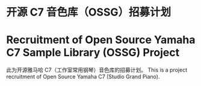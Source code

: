 # 开源 C7 音色库（OSSG）招募计划
# Recruitment of Open Source Yamaha C7 Sample Library (OSSG) Project

此为开源雅马哈 C7（工作室常用钢琴）音色库的招募计划。
This is a project recruitment of Open Source Yamaha C7 (Studio Grand Piano).

